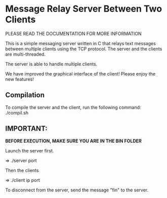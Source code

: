 # Message Relay Server Between Two Clients

PLEASE READ THE DOCUMENTATION FOR MORE INFORMATION

This is a simple messaging server written in C that relays text messages
between multiple clients using the TCP protocol. The server and the clients are multi-threaded.

The server is able to handle multiple clients.

We have improved the graphical interface of the client!
Please enjoy the new features!

## Compilation

To compile the server and the client, run the following command:
./compil.sh

## IMPORTANT:

**BEFORE EXECUTION, MAKE SURE YOU ARE IN THE BIN FOLDER**

Launch the server first.

=> ./server port

Then the clients

=> ./client ip port 


To disconnect from the server, send the message "fin" to the server.
